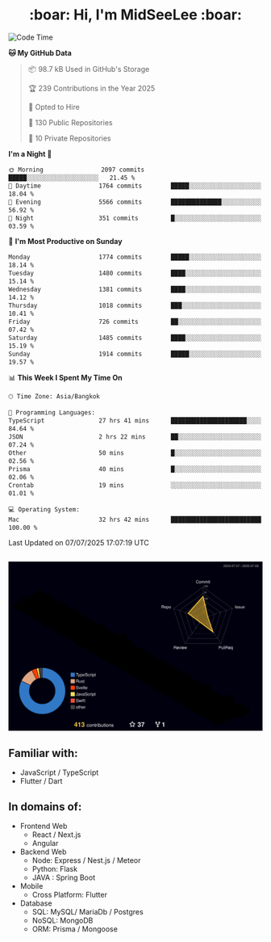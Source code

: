 <h1 align="center"> :boar: Hi, I'm MidSeeLee :boar:</h1>
 
<!--START_SECTION:waka-->
![Code Time](http://img.shields.io/badge/Code%20Time-3%2C185%20hrs%2014%20mins-blue)

**🐱 My GitHub Data** 

> 📦 98.7 kB Used in GitHub's Storage 
 > 
> 🏆 239 Contributions in the Year 2025
 > 
> 💼 Opted to Hire
 > 
> 📜 130 Public Repositories 
 > 
> 🔑 10 Private Repositories 
 > 
**I'm a Night 🦉** 

```text
🌞 Morning                2097 commits        █████░░░░░░░░░░░░░░░░░░░░   21.45 % 
🌆 Daytime                1764 commits        █████░░░░░░░░░░░░░░░░░░░░   18.04 % 
🌃 Evening                5566 commits        ██████████████░░░░░░░░░░░   56.92 % 
🌙 Night                  351 commits         █░░░░░░░░░░░░░░░░░░░░░░░░   03.59 % 
```
📅 **I'm Most Productive on Sunday** 

```text
Monday                   1774 commits        █████░░░░░░░░░░░░░░░░░░░░   18.14 % 
Tuesday                  1480 commits        ████░░░░░░░░░░░░░░░░░░░░░   15.14 % 
Wednesday                1381 commits        ████░░░░░░░░░░░░░░░░░░░░░   14.12 % 
Thursday                 1018 commits        ███░░░░░░░░░░░░░░░░░░░░░░   10.41 % 
Friday                   726 commits         ██░░░░░░░░░░░░░░░░░░░░░░░   07.42 % 
Saturday                 1485 commits        ████░░░░░░░░░░░░░░░░░░░░░   15.19 % 
Sunday                   1914 commits        █████░░░░░░░░░░░░░░░░░░░░   19.57 % 
```


📊 **This Week I Spent My Time On** 

```text
🕑︎ Time Zone: Asia/Bangkok

💬 Programming Languages: 
TypeScript               27 hrs 41 mins      █████████████████████░░░░   84.64 % 
JSON                     2 hrs 22 mins       ██░░░░░░░░░░░░░░░░░░░░░░░   07.24 % 
Other                    50 mins             █░░░░░░░░░░░░░░░░░░░░░░░░   02.56 % 
Prisma                   40 mins             █░░░░░░░░░░░░░░░░░░░░░░░░   02.06 % 
Crontab                  19 mins             ░░░░░░░░░░░░░░░░░░░░░░░░░   01.01 % 

💻 Operating System: 
Mac                      32 hrs 42 mins      █████████████████████████   100.00 % 
```


 Last Updated on 07/07/2025 17:07:19 UTC
<!--END_SECTION:waka-->

##

![](./profile-3d-contrib/profile-night-rainbow.svg)

## Familiar with:
- JavaScript / TypeScript
- Flutter / Dart

## In domains of:
- Frontend Web
  - React / Next.js
  - Angular
- Backend Web
  - Node: Express / Nest.js / Meteor
  - Python: Flask
  - JAVA : Spring Boot
- Mobile
  - Cross Platform: Flutter
- Database
  - SQL: MySQL/ MariaDb / Postgres
  - NoSQL: MongoDB
  - ORM: Prisma / Mongoose

